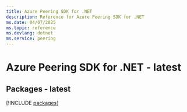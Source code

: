 ```yaml
---
title: Azure Peering SDK for .NET
description: Reference for Azure Peering SDK for .NET
ms.date: 04/07/2025
ms.topic: reference
ms.devlang: dotnet
ms.service: peering
---
```

# Azure Peering SDK for .NET - latest
## Packages - latest
[!INCLUDE [packages](peering-index.md)]